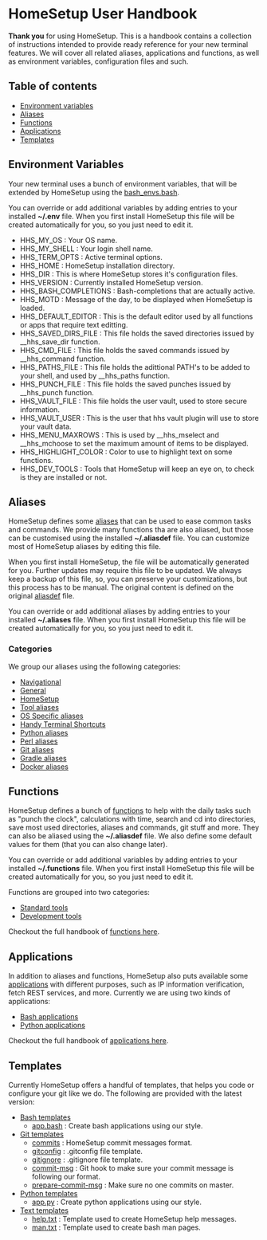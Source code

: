 # HomeSetup User Handbook

**Thank you** for using HomeSetup. This is a handbook contains a collection of instructions intended to provide ready
reference for your new terminal features. We will cover all related aliases, applications and functions, as well as 
environment variables, configuration files and such.

## Table of contents

<!-- toc -->

- [Environment variables](#environment-variables)
- [Aliases](#aliases) 
- [Functions](#functions) 
- [Applications](#applications) 
- [Templates](#templates) 

<!-- tocstop -->

## Environment Variables

Your new terminal uses a bunch of environment variables, that will be extended by HomeSetup using the 
[bash_envs.bash](../dotfiles/bash/bash_env.bash).

You can override or add additional variables by adding entries to your installed **~/.env** file. When you first 
install HomeSetup this file will be created automatically for you, so you just need to edit it.

- HHS_MY_OS : Your OS name.
- HHS_MY_SHELL : Your login shell name.
- HHS_TERM_OPTS : Active terminal options.
- HHS_HOME : HomeSetup installation directory.
- HHS_DIR : This is where HomeSetup stores it's configuration files.
- HHS_VERSION : Currently installed HomeSetup version.
- HHS_BASH_COMPLETIONS : Bash-completions that are actually active.
- HHS_MOTD : Message of the day, to be displayed when HomeSetup is loaded.
- HHS_DEFAULT_EDITOR : This is the default editor used by all functions or apps that require text editting.
- HHS_SAVED_DIRS_FILE : This file holds the saved directories issued by __hhs_save_dir function.
- HHS_CMD_FILE : This file holds the saved commands issued by __hhs_command function.
- HHS_PATHS_FILE : This file holds the adittional PATH's to be added to your shell, and used by __hhs_paths function.
- HHS_PUNCH_FILE : This file holds the saved punches issued by __hhs_punch function.
- HHS_VAULT_FILE : This file holds the user vault, used to store secure information.
- HHS_VAULT_USER : This is the user that hhs vault plugin will use to store your vault data.
- HHS_MENU_MAXROWS : This is used by __hhs_mselect and  __hhs_mchoose to set the maximum amount of items to be displayed.
- HHS_HIGHLIGHT_COLOR : Color to use to highlight text on some functions.
- HHS_DEV_TOOLS : Tools that HomeSetup will keep an eye on, to check is they are installed or not.

## Aliases

HomeSetup defines some [aliases](../../README.md#aliases) that can be used to ease common tasks and commands. We provide many functions tha are 
also aliased, but those can be customised using the installed **~/.aliasdef** file. You can customize most of HomeSetup 
aliases by editing this file. 

When you first install HomeSetup, the file will be automatically generated for you. Further updates may require this 
file to be updated. We always keep a backup of this file, so, you can preserve your customizations, but this process has 
to be manual. The original content is defined on the original [aliasdef](../dotfiles/aliasdef) file.

You can override or add additional aliases by adding entries to your installed **~/.aliases** file. When you first 
install HomeSetup this file will be created automatically for you, so you just need to edit it.

### Categories

We group our aliases using the following categories:

- [Navigational](../../README.md#navigational)
- [General](../../README.md#general)
- [HomeSetup](../../README.md#homesetup)
- [Tool aliases](../../README.md#tool-aliases)
- [OS Specific aliases](../../README.md#os-specific-aliases)
- [Handy Terminal Shortcuts](../../README.md#handy-terminal-shortcuts)
- [Python aliases](../../README.md#python-aliases)
- [Perl aliases](../../README.md#perl-aliases)
- [Git aliases](../../README.md#git-aliases)
- [Gradle aliases](../../README.md#gradle-aliases)
- [Docker aliases](../../README.md#docker-aliases)

## Functions

HomeSetup defines a bunch of [functions](../../README.md#functions) to help with the daily tasks such as "punch the clock", 
calculations with time, search and cd into directories, save most used directories, aliases and commands, git stuff and more. 
They can also be aliased using the **~/.aliasdef** file. We also define some default values for them (that you can also change later).

You can override or add additional variables by adding entries to your installed **~/.functions** file. When you first 
install HomeSetup this file will be created automatically for you, so you just need to edit it.

Functions are grouped into two categories:

- [Standard tools](../../README.md#standard-tools)
- [Development tools](../../README.md#development-tools)

Checkout the full handbook of [functions here](FUNCTIONS.md).

## Applications

In addition to aliases and functions, HomeSetup also puts available some [applications](../../README.md#applications)
with different purposes, such as IP information verification, fetch REST services, and more. Currently we are using two
kinds of applications:

- [Bash applications](../../README.md#bash-apps)
- [Python applications](../../README.md#python-apps)

Checkout the full handbook of [applications here](APPLICATIONS.md).

## Templates

Currently HomeSetup offers a handful of templates, that helps you code or configure your git like we do. The following
are provided with the latest version:

- [Bash templates](../templates/bash)
    * [app.bash](../templates/bash/app.bash) : Create bash applications using our style.
- [Git templates](../templates/git)
    * [commits](../templates/git/commits) : HomeSetup commit messages format.
    * [gitconfig](../templates/git/gitconfig) : .gitconfig file template.
    * [gitignore](../templates/git/gitignore) : .gitignore file template.
    * [commit-msg](../templates/git/hooks/commit-msg) : Git hook to make sure your commit message is following our format.
    * [prepare-commit-msg](../templates/git/hooks/prepare-commit-msg) : Make sure no one commits on master.
- [Python templates](../templates/py)
    * [app.py](../templates/py/app.py) : Create python applications using our style.
- [Text templates](../templates/txt)
    * [help.txt](../templates/txt/help.txt) : Template used to create HomeSetup help messages.
    * [man.txt](../templates/txt/man.txt) : Template used to create bash man pages.

